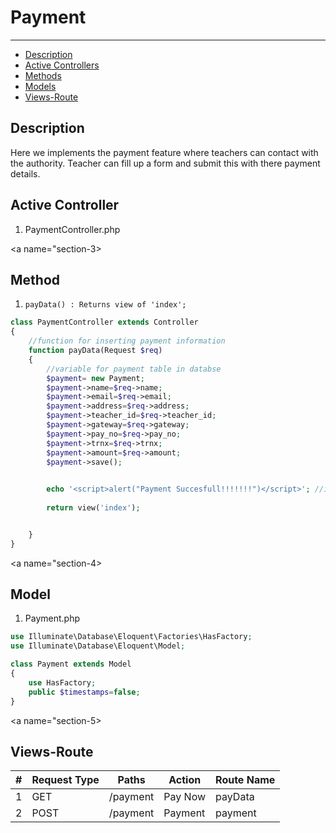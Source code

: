 # Payment

---
- [Description](#section-1)
- [Active Controllers](#section-2)
- [Methods](#section-3)
- [Models](#section-4)
- [Views-Route](#section-5)


<a name="section-1"></a>
## Description

Here we implements the payment feature where teachers can contact with the authority.
Teacher can fill up a form and submit this with there payment details.<br
                                                                          >
<a name="section-2"></a>
## Active Controller
1. PaymentController.php

<a name="section-3></a>
## Method
1. `payData() : Returns view of 'index';`

```php
class PaymentController extends Controller
{
    //function for inserting payment information
    function payData(Request $req)
    {
        //variable for payment table in databse
        $payment= new Payment;
        $payment->name=$req->name;
        $payment->email=$req->email;
        $payment->address=$req->address;
        $payment->teacher_id=$req->teacher_id;
        $payment->gateway=$req->gateway;
        $payment->pay_no=$req->pay_no;
        $payment->trnx=$req->trnx;
        $payment->amount=$req->amount;
        $payment->save();

        
        echo '<script>alert("Payment Succesfull!!!!!!!")</script>'; //inline javascript with php
        
        return view('index');


    }
}

```

<a name="section-4></a>                                                       
## Model
1. Payment.php

```php 
use Illuminate\Database\Eloquent\Factories\HasFactory;
use Illuminate\Database\Eloquent\Model;

class Payment extends Model
{
    use HasFactory;
    public $timestamps=false;
}

```
<a name="section-5></a>
## Views-Route

| __#__       | __Request Type__ | __Paths__  |  __Action__ |__Route Name__ |
|-------------|------------------|----------  |-------------|---------------|
| 1           | GET              | /payment   | Pay Now     |payData        |
| 2           | POST             | /payment   | Payment     |payment        |
